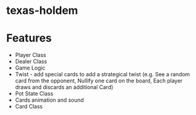 # texas-holdem


# Features
- Player Class
- Dealer Class
- Game Logic
- Twist - add special cards to add a strategical twist (e.g. See a random card from the opponent, Nullify one card on the board, Each player draws and discards an additional Card)
- Pot State Class
- Cards animation and sound
- Card Class
